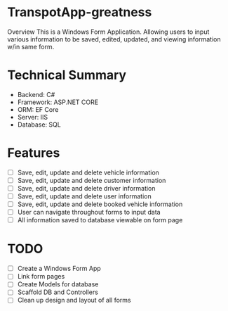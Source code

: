 # TranspotApp-greatness


Overview
This is a Windows Form Application. Allowing users to input various information to be saved, edited, updated, and viewing information w/in same form.

# Technical Summary

- Backend: C#
- Framework: ASP.NET CORE
- ORM: EF Core
- Server: IIS
- Database: SQL

# Features

- [ ] Save, edit, update and delete vehicle information
- [ ] Save, edit, update and delete customer information
- [ ] Save, edit, update and delete driver information
- [ ] Save, edit, update and delete user information
- [ ] Save, edit, update and delete booked vehicle information
- [ ] User can navigate throughout forms to input data
- [ ] All information saved to database viewable on form page
  
# TODO

- [ ] Create a Windows Form App
- [ ] Link form pages
- [ ] Create Models for database
- [ ] Scaffold DB and Controllers
- [ ] Clean up design and layout of all forms
